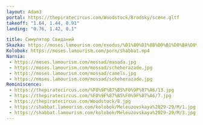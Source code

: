 ```yaml
---
layout: Adam3
portal: https://thepiratecircus.com/Woodstock/Brodsky/scene.gltf
takeoff: "1.64, 1.44, 0.91"
landing: "0.76, 1.42, 0.1"

title: Симулятор Свиданий
Skazka: https://moses.lamourism.com/exodus/%D1%80%D1%8B%D0%B1%D0%BA%D0%B8.mp4
Kolobok: https://moses.lamourism.com/porn/shabbat.mp4
Narnia:
 - https://moses.lamourism.com/mossad/masada.jpg
 - https://moses.lamourism.com/mossad/scheherazade.jpg
 - https://moses.lamourism.com/mossad/camels.jpg
 - https://moses.lamourism.com/mossad/scheherazade.jpg
Reminiscence:
 - https://thepiratecircus.com/%F0%9F%87%B5%F0%9F%87%A6/13.jpg
 - https://thepiratecircus.com/%F0%9F%87%B5%F0%9F%87%A6/7.jpg
 - https://thepiratecircus.com/Woodstock/8.jpg
 - https://shabbat.lamourism.com/kolobok/Meleuzovskaya%2029-29/M/1.jpg
 - https://shabbat.lamourism.com/kolobok/Meleuzovskaya%2029-29/M/3.jpg
---
```

